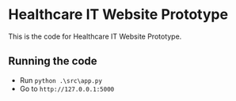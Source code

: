 
# Healthcare IT Website Prototype

This is the code for Healthcare IT Website Prototype.

## Running the code

- Run `python .\src\app.py`
- Go to `http://127.0.0.1:5000`